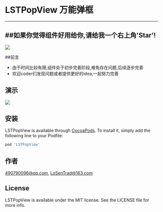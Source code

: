#  LSTPopView 万能弹框
---
##如果你觉得组件好用给你,请给我一个右上角'Star'! 
---

![](https://github.com/LoSenTrad/LSTPopView/blob/master/Example/LSTPopView/lst_logo.png?raw=true=50x50)

##前言
- 由于时间比较有限,组件处于初步完善阶段,难免存在问题,后续逐步完善
- 欢迎coder们发现问题或者提供更好的idea,一起努力完善



## 演示


![](https://github.com/LoSenTrad/LSTPopView/blob/master/Example/LSTPopView/demo.gif?raw=true)

## 安装

LSTPopView is available through [CocoaPods](https://cocoapods.org). To install
it, simply add the following line to your Podfile:

```ruby
pod 'LSTPopView'
```

## 作者

490790096@qq.com, LoSenTrad@163.com

## License

LSTPopView is available under the MIT license. See the LICENSE file for more info.
